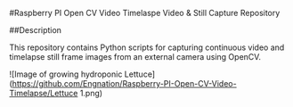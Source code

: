 #Raspberry PI Open CV Video Timelaspe Video & Still Capture Repository

##Description

This repository contains Python scripts for capturing continuous video and timelapse still frame images from an external camera using OpenCV.

![Image of growing hydroponic Lettuce](https://github.com/Engnation/Raspberry-PI-Open-CV-Video-Timelapse/Lettuce 1.png) 